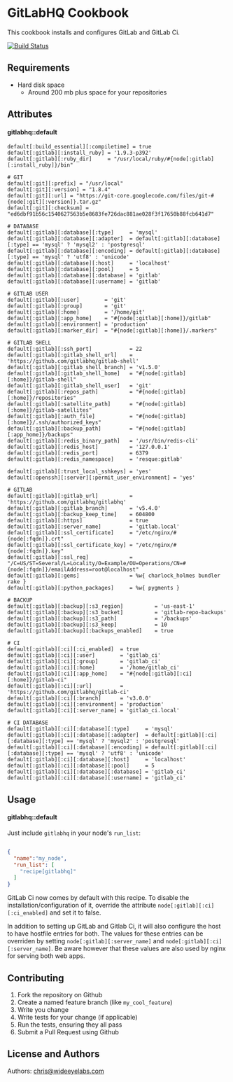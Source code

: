 GitLabHQ Cookbook
=================
This cookbook installs and configures GitLab and GitLab Ci.

[![Build Status](https://secure.travis-ci.org/WideEyeLabs/cookbook-gitlabhq.png?branch=master)](http://travis-ci.org/WideEyeLabs/cookbook-gitlabhq?branch=master)

Requirements
------------
- Hard disk space
  - Around 200 mb plus space for your repositories

Attributes
----------
#### gitlabhq::default

```
default[:build_essential][:compiletime] = true
default[:gitlab][:install_ruby] = '1.9.3-p392'
default[:gitlab][:ruby_dir]     = "/usr/local/ruby/#{node[:gitlab][:install_ruby]}/bin"

# GIT
default[:git][:prefix] = "/usr/local"
default[:git][:version] = "1.8.4"
default[:git][:url] = "https://git-core.googlecode.com/files/git-#{node[:git][:version]}.tar.gz"
default[:git][:checksum] = "ed6dbf91b56c1540627563b5e8683fe726dac881ae028f3f17650b88fcb641d7"

# DATABASE
default[:gitlab][:database][:type]     = 'mysql'
default[:gitlab][:database][:adapter]  = default[:gitlab][:database][:type] == 'mysql' ? 'mysql2' : 'postgresql'
default[:gitlab][:database][:encoding] = default[:gitlab][:database][:type] == 'mysql' ? 'utf8' : 'unicode'
default[:gitlab][:database][:host]     = 'localhost'
default[:gitlab][:database][:pool]     = 5
default[:gitlab][:database][:database] = 'gitlab'
default[:gitlab][:database][:username] = 'gitlab'

# GITLAB USER
default[:gitlab][:user]        = 'git'
default[:gitlab][:group]       = 'git'
default[:gitlab][:home]        = '/home/git'
default[:gitlab][:app_home]    = "#{node[:gitlab][:home]}/gitlab"
default[:gitlab][:environment] = 'production'
default[:gitlab][:marker_dir]  = "#{node[:gitlab][:home]}/.markers"

# GITLAB SHELL
default[:gitlab][:ssh_port]            = 22
default[:gitlab][:gitlab_shell_url]    = 'https://github.com/gitlabhq/gitlab-shell'
default[:gitlab][:gitlab_shell_branch] = 'v1.5.0'
default[:gitlab][:gitlab_shell_home]   = "#{node[:gitlab][:home]}/gitlab-shell"
default[:gitlab][:gitlab_shell_user]   = 'git'
default[:gitlab][:repos_path]          = "#{node[:gitlab][:home]}/repositories"
default[:gitlab][:satellite_path]      = "#{node[:gitlab][:home]}/gitlab-satellites"
default[:gitlab][:auth_file]           = "#{node[:gitlab][:home]}/.ssh/authorized_keys"
default[:gitlab][:backup_path]         = "#{node[:gitlab][:app_home]}/backups"
default[:gitlab][:redis_binary_path]   = '/usr/bin/redis-cli'
default[:gitlab][:redis_host]          = '127.0.0.1'
default[:gitlab][:redis_port]          = 6379
default[:gitlab][:redis_namespace]     = 'resque:gitlab'

default[:gitlab][:trust_local_sshkeys] = 'yes'
default[:openssh][:server][:permit_user_environment] = 'yes'

# GITLAB
default[:gitlab][:gitlab_url]          = 'https://github.com/gitlabhq/gitlabhq'
default[:gitlab][:gitlab_branch]       = 'v5.4.0'
default[:gitlab][:backup_keep_time]    = 604800
default[:gitlab][:https]               = true
default[:gitlab][:server_name]         = 'gitlab.local'
default[:gitlab][:ssl_certificate]     = "/etc/nginx/#{node[:fqdn]}.crt"
default[:gitlab][:ssl_certificate_key] = "/etc/nginx/#{node[:fqdn]}.key"
default[:gitlab][:ssl_req]             = "/C=US/ST=Several/L=Locality/O=Example/OU=Operations/CN=#{node[:fqdn]}/emailAddress=root@localhost"
default[:gitlab][:gems]                = %w{ charlock_holmes bundler rake }
default[:gitlab][:python_packages]     = %w{ pygments }

# BACKUP
default[:gitlab][:backup][:s3_region]          = 'us-east-1'
default[:gitlab][:backup][:s3_bucket]          = 'gitlab-repo-backups'
default[:gitlab][:backup][:s3_path]            = '/backups'
default[:gitlab][:backup][:s3_keep]            = 10
default[:gitlab][:backup][:backups_enabled]    = true

# CI
default[:gitlab][:ci][:ci_enabled]  = true
default[:gitlab][:ci][:user]        = 'gitlab_ci'
default[:gitlab][:ci][:group]       = 'gitlab_ci'
default[:gitlab][:ci][:home]        = '/home/gitlab_ci'
default[:gitlab][:ci][:app_home]    = "#{node[:gitlab][:ci][:home]}/gitlab-ci"
default[:gitlab][:ci][:url]         = 'https://github.com/gitlabhq/gitlab-ci'
default[:gitlab][:ci][:branch]      = 'v3.0.0'
default[:gitlab][:ci][:environment] = 'production'
default[:gitlab][:ci][:server_name] = 'gitlab_ci.local'

# CI DATABASE
default[:gitlab][:ci][:database][:type]     = 'mysql'
default[:gitlab][:ci][:database][:adapter]  = default[:gitlab][:ci][:database][:type] == 'mysql' ? 'mysql2' : 'postgresql'
default[:gitlab][:ci][:database][:encoding] = default[:gitlab][:ci][:database][:type] == 'mysql' ? 'utf8' : 'unicode'
default[:gitlab][:ci][:database][:host]     = 'localhost'
default[:gitlab][:ci][:database][:pool]     = 5
default[:gitlab][:ci][:database][:database] = 'gitlab_ci'
default[:gitlab][:ci][:database][:username] = 'gitlab_ci'
```

Usage
-----
#### gitlabhq::default

Just include `gitlabhq` in your node's `run_list`:

```json

{
  "name":"my_node",
  "run_list": [
    "recipe[gitlabhq]"
  ]
}

```

GitLab Ci now comes by default with this recipe. To disable the
installation/configuration of it, override the attribute
`node[:gitlab][:ci][:ci_enabled]` and set it to false.

In addition to setting up GitLab and Gitlab Ci, it will also configure
the host to have hostfile entries for both. The values for these entries
can be overriden by setting `node[:gitlab][:server_name]` and
`node[:gitlab][:ci][:server_name]`. Be aware however that these values
are also used by nginx for serving both web apps.

Contributing
------------
1. Fork the repository on Github
2. Create a named feature branch (like `my_cool_feature`)
3. Write you change
4. Write tests for your change (if applicable)
5. Run the tests, ensuring they all pass
6. Submit a Pull Request using Github

License and Authors
-------------------
Authors: chris@wideeyelabs.com
